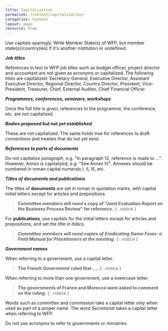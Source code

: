 ```yaml
---
title: Capitalization
permalink: /content/capitalization/
categories: Content
layout: page
resource: true
---
```


Use capitals sparingly. Write Member State(s) of WFP, but member state(s)/country(ies) if it's another institution or undefined.

**_Job titles_**

References in text to WFP job titles such as budget officer, project director and accountant are not given as acronyms or capitalized. The following titles are capitalized: Secretary-General, Executive Director, Assistant Executive Director, Regional Director, Country Director, President, Vice-President, Treasurer, Chief, External Auditor, Chief Financial Officer.

**_Programmes, conferences, seminars, workshops_**

Once the full title is given, references to the programme, the conference, etc. are not capitalized.

**_Bodies proposed but not yet established_**

These are not capitalized. The same holds true for references to draft conventions and treaties that do not yet exist.

**_References to parts of documents_**

Do not capitalize *paragraph*, e.g. "In paragraph 12, reference is made to ...". However, *Annex* is capitalized, e.g. "See Annex IV". Annexes should be numbered in roman capital numerals I, II, III, etc.

**_Titles of documents and publications_**

The titles of **documents** are set in roman in quotation marks, with capital initial letters except for articles and prepositions.

> **Committee members will need a copy of "Joint Evaluation Report on the Business Process Review" for reference.**
{: .notice }

For **publications**, use capitals for the initial letters except for articles and prepositions, and set the title in *italics*.

> **_Committee members will need copies of Eradicating Swine Fever: a Field Manual for Practitioners at the meeting._**
{: .notice }

**_Government names_**

When referring to a government, use a capital letter.

> **The French Government ruled that ....**
{: .notice }

When referring to more than one government, use a lowercase letter.

> **The governments of France and Morocco were asked to comment on the ruling.**
{: .notice }

Words such as *committee* and *commission* take a capital letter only when used as part of a proper name. The word *Secretariat* takes a capital letter when referring to WFP.

Do not use acronyms to refer to governments or ministries.
